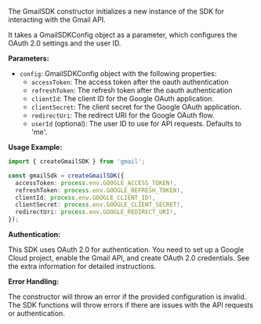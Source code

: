 The GmailSDK constructor initializes a new instance of the SDK for interacting with the Gmail API.

It takes a GmailSDKConfig object as a parameter, which configures the OAuth 2.0 settings and the user ID.

**Parameters:**

- `config`: GmailSDKConfig object with the following properties:
  - `accessToken`: The access token after the oauth authentication
  - `refreshToken`: The refresh token after the oauth authentication
  - `clientId`: The client ID for the Google OAuth application.
  - `clientSecret`: The client secret for the Google OAuth application.
  - `redirectUri`: The redirect URI for the Google OAuth flow.
  - `userId` (optional): The user ID to use for API requests. Defaults to 'me'.

**Usage Example:**

```typescript
import { createGmailSDK } from 'gmail';

const gmailSdk = createGmailSDK({
  accessToken: process.env.GOOGLE_ACCESS_TOKEN!,
  refreshToken: process.env.GOOGLE_REFRESH_TOKEN!,
  clientId: process.env.GOOGLE_CLIENT_ID!,
  clientSecret: process.env.GOOGLE_CLIENT_SECRET!,
  redirectUri: process.env.GOOGLE_REDIRECT_URI!,
});
```

**Authentication:**

This SDK uses OAuth 2.0 for authentication. You need to set up a Google Cloud project, enable the Gmail API, and create OAuth 2.0 credentials. See the extra information for detailed instructions.

**Error Handling:**

The constructor will throw an error if the provided configuration is invalid. The SDK functions will throw errors if there are issues with the API requests or authentication.
